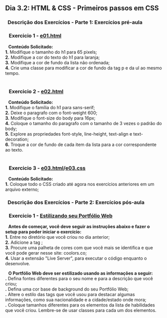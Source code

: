 ## Dia 3.2: HTML & CSS - Primeiros passos em CSS

### &nbsp; Descrição dos Exercícios - Parte 1: Exercícios pré-aula


  ### &nbsp;&nbsp; Exercicio 1 - [e01.html](https://github.com/thosijulio/trybe-exercises/blob/exercises/3.2/1.INTRODUCAO/BLOCO_03/DIA_02/e01.html)
  <b>&nbsp;&nbsp;&nbsp;Conteúdo Solicitado:</b> <br> 
**1.** Modifique o tamanho do h1 para 65 pixels;<br>
**2.** Modifique a cor do texto do h1 para laranja;<br>
**3.** Modifique a cor de fundo da lista não ordenada;<br>
**4.** Crie uma classe para modificar a cor de fundo da tag p e da ul ao mesmo tempo.<br><br>

  ### &nbsp;&nbsp; Exercicio 2 - [e02.html](https://github.com/thosijulio/trybe-exercises/blob/exercises/3.2/1.INTRODUCAO/BLOCO_03/DIA_02/e02.html)
  <b>&nbsp;&nbsp;&nbsp;Conteúdo Solicitado:</b><br>
  **1.** Modifique o família do h1 para sans-serif;<br>
  **2.** Deixe o paragrafo com o font-weight 600;<br>
  **3.** Modifique o font-size do body para 16px;<br>
  **4.** Coloque o tamanho do paragrafo com o tamanho de 3 vezes o padrão do body;<br>
  **5.** Explore as propriedades font-style, line-height, text-align e text-decoration;<br>
  **6.** Troque a cor de fundo de cada item da lista para a cor correspondente ao texto.<br><br>

  ### &nbsp;&nbsp; Exercicio 3 - [e03.html](https://github.com/thosijulio/trybe-exercises/blob/exercises/3.2/1.INTRODUCAO/BLOCO_03/DIA_02/e03.html)/[e03.css](https://github.com/thosijulio/trybe-exercises/blob/exercises/3.2/1.INTRODUCAO/BLOCO_03/DIA_02/e03.css)
  <b>&nbsp;&nbsp;&nbsp;Conteúdo Solicitado:</b> <br>
  **1.** Coloque todo o CSS criado até agora nos exercícios anteriores em um arquivo externo;<br>

  ### &nbsp; Descrição dos Exercícios - Parte 2: Exercícios pós-aula

  ### &nbsp;&nbsp; Exercicio 1 - [Estilizando seu Portfólio Web](https://github.com/thosijulio/thosijulio.github.io/blob/main/index.html)
  <b>&nbsp;&nbsp;&nbsp;Antes de começar, você deve seguir as instruções abaixo e fazer o setup para poder iniciar o exercício:</b> <br>
  **1.** Entre no diretório que você criou no dia anterior;<br>
  **2.** Adicione a tag <style></style>;<br>
  **3.** Procure uma palheta de cores com que você mais se identifica e que você pode gerar nesse site: coolors.co;<br>
  **4.** Usar a extensão "Live Server", para executar o código enquanto o desenvolve.<br>

  <b>&nbsp;&nbsp;&nbsp;O Portfólio Web deve ser estilizado usando as informações a seguir:</b> <br>
  **.** Defina fontes diferentes para o seu nome e para a descrição que você criou;<br>
  **.** Defina uma cor base de background do seu Portfólio Web;<br>
  **.** Altere o estilo das tags que você usou para destacar algumas informações, como sua nacionalidade e a cidade/estado onde mora;<br>
  **.** Coloque tamanhos diferentes para os elementos da lista de habilidades que você criou. Lembre-se de usar classes para cada um dos elementos.
